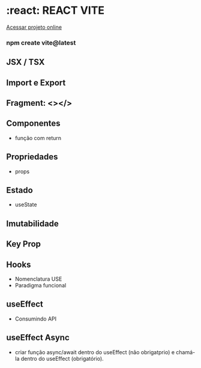 # :react: REACT VITE
<a href='https://especializar-react.vercel.app/'>Acessar projeto online</a>
### npm create vite@latest
## JSX / TSX
## Import e Export
## Fragment: <></>
## Componentes
- função com return
## Propriedades
- props
## Estado
- useState
## Imutabilidade
## Key Prop
## Hooks
- Nomenclatura USE
- Paradigma funcional
## useEffect
- Consumindo API
## useEffect Async
- criar função async/await dentro do useEffect (não obrigatprio) e chamá-la dentro do useEffect (obrigatório).